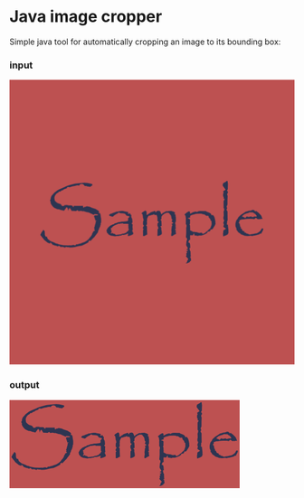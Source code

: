 # Java image cropper

Simple java tool for automatically cropping an image to its bounding box:

### input

![Input image](https://github.com/tobiasschuerg/java-image-cropper/blob/master/in/sample.png)

### output

![Input image](https://github.com/tobiasschuerg/java-image-cropper/blob/master/cropped/sample.png)
